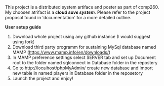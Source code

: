 This project is a distributed system artiface and poster as part of comp260. My choosen atrifact is a ***cloud save system***. Please refer to the project proposol found in 'documentation' for a more detailed outline.

**User setup guide**
1. Download whole project using any github instance (I would suggest using fork)
2. Download third party programm for sustaining MySql database named MAMP (https://www.mamp.info/en/downloads/)
3. In MAMP preference settings select SERVER tab and set up Document root to the folder named sqlconnect in Database folder in the repostery
4. Go to http://localhost/phpMyAdmin/ create new database and import new table in named players in Database folder in the reposetory
5. Launch the project and enjoy!
